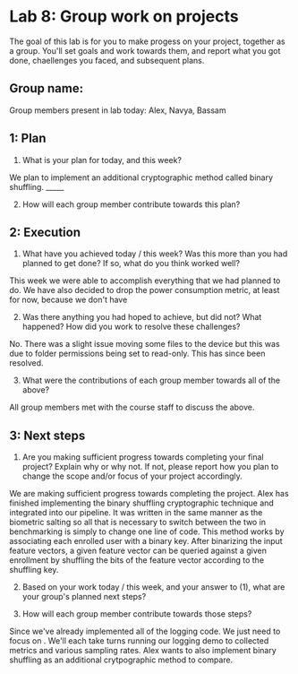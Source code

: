 Lab 8: Group work on projects
===
The goal of this lab is for you to make progess on your project, together as a group. You'll set goals and work towards them, and report what you got done, chaellenges you faced, and subsequent plans.

Group name:
---
Group members present in lab today:
Alex, Navya, Bassam

1: Plan
----
1. What is your plan for today, and this week? 

We plan to implement an additional cryptographic method called binary shuffling.  _____

2. How will each group member contribute towards this plan?



2: Execution
----
1. What have you achieved today / this week? Was this more than you had planned to get done? If so, what do you think worked well?

This week we were able to accomplish everything that we had planned to do. We have also decided to drop the power consumption metric, at least for now, because we don't have 

2. Was there anything you had hoped to achieve, but did not? What happened? How did you work to resolve these challenges?

No. There was a slight issue moving some files to the device but this was due to folder permissions being set to read-only. This has since been resolved.

3. What were the contributions of each group member towards all of the above?

All group members met with the course staff to discuss the above. 

3: Next steps
----
1. Are you making sufficient progress towards completing your final project? Explain why or why not. If not, please report how you plan to change the scope and/or focus of your project accordingly.

We are making sufficient progress towards completing the project. Alex has finished implementing the binary shuffling cryptographic technique and integrated into our pipeline. It was written in the same manner as the biometric salting so all that is necessary to switch between the two in benchmarking is simply to change one line of code. This method works by associating each enrolled user with a binary key. After binarizing the input feature vectors, a given feature vector can be queried against a given enrollment by shuffling the bits of the feature vector according to the shuffling key.

2. Based on your work today / this week, and your answer to (1), what are your group's planned next steps?



3. How will each group member contribute towards those steps? 

Since we've already implemented all of the logging code. We just need to focus on . We'll each take turns running our logging demo to collected metrics and various sampling rates. Alex wants to also implement binary shuffling as an additional crytpographic method to compare.
